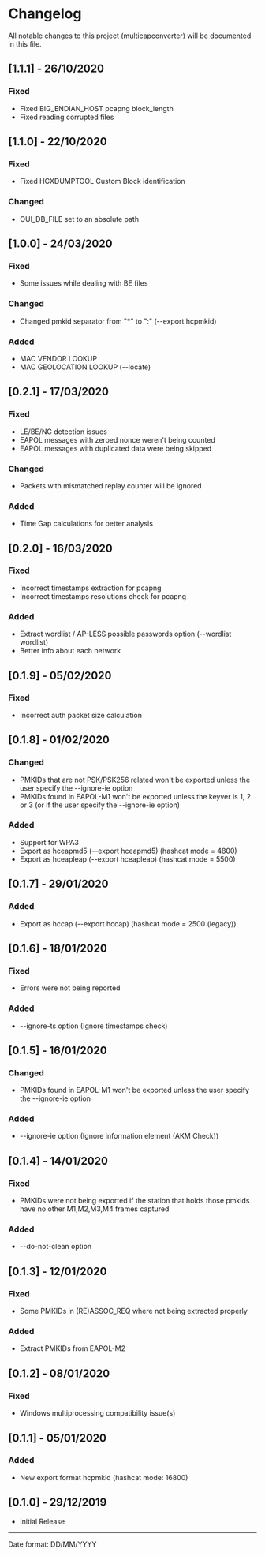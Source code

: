 # Changelog

All notable changes to this project (multicapconverter) will be documented in this file.

## [1.1.1] - 26/10/2020
### Fixed
- Fixed BIG_ENDIAN_HOST pcapng block_length
- Fixed reading corrupted files

## [1.1.0] - 22/10/2020
### Fixed
- Fixed HCXDUMPTOOL Custom Block identification

### Changed
- OUI_DB_FILE set to an absolute path


## [1.0.0] - 24/03/2020
### Fixed
- Some issues while dealing with BE files

### Changed
- Changed pmkid separator from "\*" to ":" (--export hcpmkid)

### Added
- MAC VENDOR LOOKUP
- MAC GEOLOCATION LOOKUP (--locate)

## [0.2.1] - 17/03/2020
### Fixed
- LE/BE/NC detection issues
- EAPOL messages with zeroed nonce weren't being counted
- EAPOL messages with duplicated data were being skipped

### Changed
- Packets with mismatched replay counter will be ignored

### Added
- Time Gap calculations for better analysis

## [0.2.0] - 16/03/2020
### Fixed
- Incorrect timestamps extraction for pcapng
- Incorrect timestamps resolutions check for pcapng

### Added
- Extract wordlist / AP-LESS possible passwords option (--wordlist wordlist)
- Better info about each network

## [0.1.9] - 05/02/2020
### Fixed
- Incorrect auth packet size calculation

## [0.1.8] - 01/02/2020
### Changed
- PMKIDs that are not PSK/PSK256 related won't be exported unless the user specify the --ignore-ie option
- PMKIDs found in EAPOL-M1 won't be exported unless the keyver is 1, 2 or 3 (or if the user specify the --ignore-ie option)

### Added
- Support for WPA3
- Export as hceapmd5 (--export hceapmd5) (hashcat mode = 4800)
- Export as hceapleap (--export hceapleap) (hashcat mode = 5500)

## [0.1.7] - 29/01/2020
### Added
- Export as hccap (--export hccap) (hashcat mode = 2500 (legacy))

## [0.1.6] - 18/01/2020
### Fixed
- Errors were not being reported

### Added
- --ignore-ts option (Ignore timestamps check)

## [0.1.5] - 16/01/2020
### Changed
- PMKIDs found in EAPOL-M1 won't be exported unless the user specify the --ignore-ie option

### Added
- --ignore-ie option (Ignore information element (AKM Check))

## [0.1.4] - 14/01/2020
### Fixed
- PMKIDs were not being exported if the station that holds those pmkids have no other M1,M2,M3,M4 frames captured

### Added
- --do-not-clean option

## [0.1.3] - 12/01/2020
### Fixed
- Some PMKIDs in (RE)ASSOC_REQ where not being extracted properly

### Added
- Extract PMKIDs from EAPOL-M2

## [0.1.2] - 08/01/2020
### Fixed
- Windows multiprocessing compatibility issue(s)

## [0.1.1] - 05/01/2020
### Added
- New export format hcpmkid (hashcat mode: 16800)

## [0.1.0] - 29/12/2019
- Initial Release
___
Date format: DD/MM/YYYY
